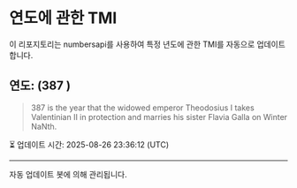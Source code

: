 
# 연도에 관한 TMI

이 리포지토리는 numbersapi를 사용하여 특정 년도에 관한 TMI를 자동으로 업데이트합니다.

## 연도: (387 )
> 387 is the year that the widowed emperor Theodosius I takes Valentinian II in protection and marries his sister Flavia Galla on Winter NaNth.

⏳ 업데이트 시간: 2025-08-26 23:36:12 (UTC)

---
자동 업데이트 봇에 의해 관리됩니다.

